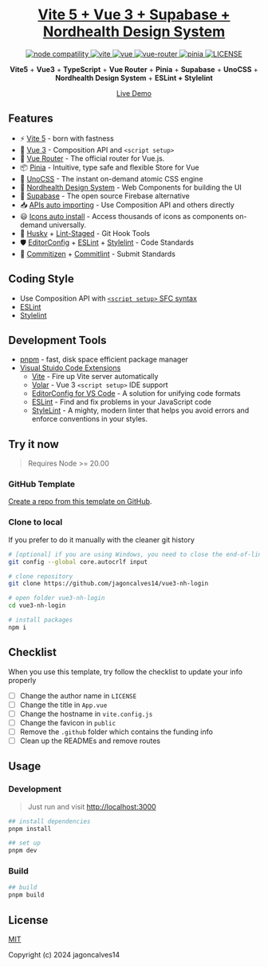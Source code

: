 <h1 align="center"><a href="https://github.com/jagoncalve14/vue3-nh-login" target="_blank">Vite 5 + Vue 3 + Supabase + Nordhealth Design System</a></h1>

<p align="center">
  <a href="https://nodejs.org/en/about/releases/">
    <img src="https://img.shields.io/node/v/vite.svg" alt="node compatility" />
  </a>
  <a href="https://cn.vitejs.dev" rel="nofollow">
    <img src="https://img.shields.io/badge/vite-5.0.2-3963bc.svg" alt="vite" style="max-width:100%;" />
  </a>
  <a href="https://github.com/vuejs/vue">
    <img src="https://img.shields.io/badge/vue-3.3.9-brightgreen.svg" alt="vue" />
  </a>
  <a href="https://github.com/vuejs/router">
    <img src="https://img.shields.io/badge/vue--router-4.2.5-brightgreen.svg" alt="vue-router" />
  </a>
  <a href="https://github.com/vuejs/pinia">
    <img src="https://img.shields.io/badge/pinia-2.1.7-brightgreen.svg" alt="pinia" />
  </a>
  <a href="https://github.com/jagoncalves14/vue3-nh-login/blob/master/LICENSE">
    <img alt="LICENSE" src="https://img.shields.io/github/license/jagoncalves14/vue3-nh-login.svg" />
  </a>
</p>

<p align='center'>
  <b>Vite5</b> + <b>Vue3</b> + <b>TypeScript</b> + <b>Vue Router</b> + <b>Pinia</b> + <b>Supabase</b> + <b>UnoCSS</b> + <b>Nordhealth Design System</b> + <b>ESLint + Stylelint</b>
</p>

<p align='center'>
  <a href="https://vue3-nh-login-jagoncalves14.vercel.app">Live Demo</a>
</p>

## Features

- ⚡️ [Vite 5](https://github.com/vitejs/vite) - born with fastness
- 🖖 [Vue 3](https://github.com/vuejs/core) - Composition API and `<script setup>`
- 🚦 [Vue Router](https://github.com/vuejs/router) - The official router for Vue.js.
- 📦 [Pinia](https://github.com/vuejs/pinia) - Intuitive, type safe and flexible Store for Vue
- 🎨 [UnoCSS](https://github.com/unocss/unocss) - The instant on-demand atomic CSS engine
- 🧱 [Nordhealth Design System](https://nordhealth.design/) - Web Components for building the UI
- 🔗 [Supabase](https://github.com/supabase/supabase) - The open source Firebase alternative
- 📥 [APIs auto importing](https://github.com/antfu/unplugin-auto-import) - Use Composition API and others directly
- 😃 [Icons auto install](https://github.com/unplugin/unplugin-icons) - Access thousands of icons as components on-demand universally.
- 🧰 [Husky](https://typicode.github.io/husky/#/) + [Lint-Staged](https://github.com/okonet/lint-staged) - Git Hook Tools
- 🛡️ [EditorConfig](http://editorconfig.org) + [ESLint](http://eslint.org) + [Stylelint](https://stylelint.io) - Code Standards
- 🔨 [Commitizen](https://cz-git.qbb.sh/zh) + [Commitlint](https://commitlint.js.org) - Submit Standards

## Coding Style

- Use Composition API with [`<script setup>` SFC syntax](https://github.com/vuejs/rfcs/pull/227)
- [ESLint](https://eslint.org)
- [Stylelint](https://stylelint.io)

## Development Tools

- [pnpm](https://pnpm.io/) - fast, disk space efficient package manager
- [Visual Stuido Code Extensions](./.vscode/extensions.json)
  - [Vite](https://marketplace.visualstudio.com/items?itemName=antfu.vite) - Fire up Vite server automatically
  - [Volar](https://marketplace.visualstudio.com/items?itemName=Vue.volar) - Vue 3 `<script setup>` IDE support
  - [EditorConfig for VS Code](https://marketplace.visualstudio.com/items?itemName=EditorConfig.EditorConfig) - A solution for unifying code formats
  - [ESLint](https://marketplace.visualstudio.com/items?itemName=dbaeumer.vscode-eslint) - Find and fix problems in your JavaScript code
  - [StyleLint](https://marketplace.visualstudio.com/items?itemName=stylelint.vscode-stylelint) - A mighty, modern linter that helps you avoid errors and enforce conventions in your styles.

## Try it now

> Requires Node >= 20.00

### GitHub Template

[Create a repo from this template on GitHub](https://github.com/jagoncalves14/vue3-nh-login/generate).

### Clone to local

If you prefer to do it manually with the cleaner git history

```bash
# [optional] if you are using Windows, you need to close the end-of-line conversion
git config --global core.autocrlf input

# clone repository
git clone https://github.com/jagoncalves14/vue3-nh-login

# open folder vue3-nh-login
cd vue3-nh-login

# install packages
npm i
```

## Checklist

When you use this template, try follow the checklist to update your info properly

- [ ] Change the author name in `LICENSE`
- [ ] Change the title in `App.vue`
- [ ] Change the hostname in `vite.config.js`
- [ ] Change the favicon in `public`
- [ ] Remove the `.github` folder which contains the funding info
- [ ] Clean up the READMEs and remove routes

## Usage

### Development

> Just run and visit <http://localhost:3000>

```bash
## install dependencies
pnpm install

## set up
pnpm dev
```

### Build

```bash
## build
pnpm build
```

## License

[MIT](http://opensource.org/licenses/MIT)

Copyright (c) 2024 jagoncalves14

